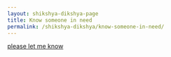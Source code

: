 ```yaml
---
layout: shikshya-dikshya-page
title: Know someone in need
permalink: /shikshya-dikshya/know-someone-in-need/
---
```

[please let me know](https://www.facebook.com/kshitij.lohani)
